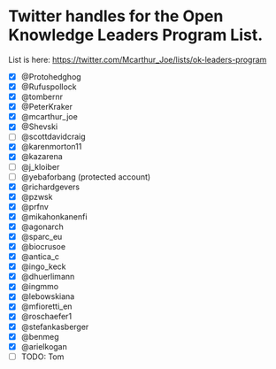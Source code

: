 # Twitter handles for the Open Knowledge Leaders Program List.

List is here: https://twitter.com/Mcarthur_Joe/lists/ok-leaders-program

- [x] @Protohedghog
- [x] @Rufuspollock
- [x] @tombernr
- [x] @PeterKraker
- [x] @mcarthur_joe
- [x] @Shevski
- [ ] @scottdavidcraig
- [x] @karenmorton11
- [x] @kazarena
- [ ] @j_kloiber
- [ ] @yebaforbang (protected account)
- [x] @richardgevers
- [x] @pzwsk
- [x] @prfnv
- [x] @mikahonkanenfi
- [x] @agonarch
- [x] @sparc_eu
- [x] @biocrusoe
- [x] @antica_c
- [x] @ingo_keck
- [x] @dhuerlimann
- [x] @ingmmo
- [x] @lebowskiana
- [x] @mfioretti_en
- [x] @roschaefer1
- [x] @stefankasberger
- [x] @benmeg
- [x] @arielkogan
- [ ] TODO: Tom
